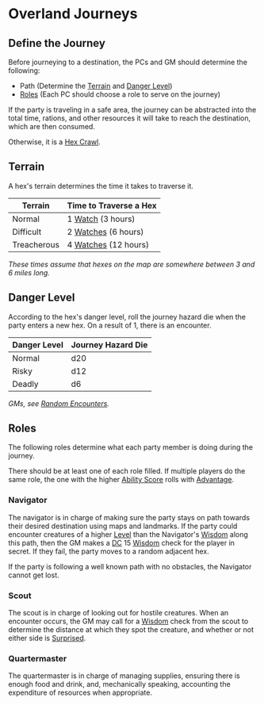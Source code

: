 # Overland Journeys

## Define the Journey

Before journeying to a destination, the PCs and GM should determine the following:

- Path (Determine the [Terrain](Overland%20Journeys.md#Terrain) and [Danger Level](Overland%20Journeys.md#Danger%20Level))
- [Roles](Overland%20Journeys.md#Roles) (Each PC should choose a role to serve on the journey)

If the party is traveling in a safe area, the journey can be abstracted into the total time, rations, and other resources it will take to reach the destination, which are then consumed.

Otherwise, it is a [Hex Crawl](Hex%20Crawl.md).

## Terrain

A hex's terrain determines the time it takes to traverse it.

| Terrain     | Time to Traverse a Hex             |
| ----------- | ---------------------------------- |
| Normal      | 1 [Watch](Watches.md) (3 hours)    |
| Difficult   | 2 [Watches](Watches.md) (6 hours)  |
| Treacherous | 4 [Watches](Watches.md) (12 hours) |

*These times assume that hexes on the map are somewhere between 3 and 6 miles long.*

## Danger Level

According to the hex's danger level, roll the journey hazard die when the party enters a new hex. On a result of 1, there is an encounter.

| Danger Level | Journey Hazard Die |
| ------------ | ------------------ |
| Normal       | d20                |
| Risky        | d12                |
| Deadly       | d6                 |

*GMs, see [Random Encounters](../../Resources%20for%20GMs/Creatures/Random%20Encounters.md).*

## Roles

The following roles determine what each party member is doing during the journey.

There should be at least one of each role filled. If multiple players do the same role, the one with the higher [Ability Score](../../Player%20Characters/The%20Ability%20Scores/Ability%20Scores.md) rolls with [Advantage](../Die%20Rolling%20Mechanics/Advantage.md).

### Navigator

The navigator is in charge of making sure the party stays on path towards their desired destination using maps and landmarks. If the party could encounter creatures of a higher [Level](../../Player%20Characters/Derived%20Statistics/Level.md) than the Navigator's [Wisdom](../../Player%20Characters/The%20Ability%20Scores/Wisdom.md) along this path, then the GM makes a [DC](../Core%20Procedures/DC.md) 15 [Wisdom](../../Player%20Characters/The%20Ability%20Scores/Wisdom.md) check for the player in secret. If they fail, the party moves to a random adjacent hex.

If the party is following a well known path with no obstacles, the Navigator cannot get lost.

### Scout

The scout is in charge of looking out for hostile creatures. When an encounter occurs, the GM may call for a [Wisdom](../../Player%20Characters/The%20Ability%20Scores/Wisdom.md) check from the scout to determine the distance at which they spot the creature, and whether or not either side is [Surprised](../Conditions/Surprised.md).

### Quartermaster

The quartermaster is in charge of managing supplies, ensuring there is enough food and drink, and, mechanically speaking, accounting the expenditure of resources when appropriate.
